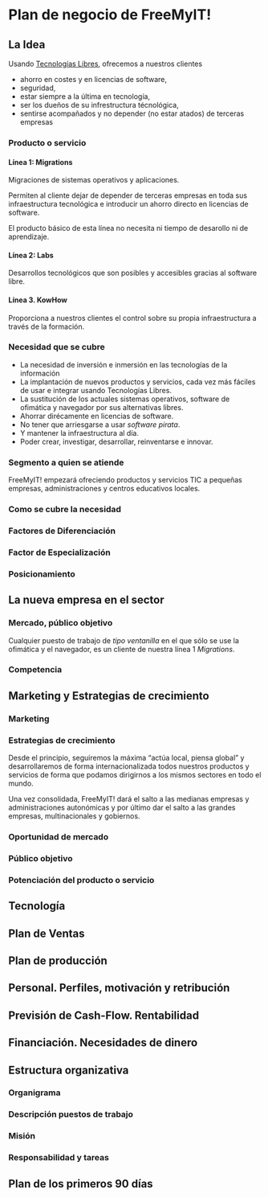 # Plan de negocio de FreeMyIT!

## La Idea

Usando [Tecnologías Libres](http://es.wikipedia.org/wiki/Tecnolog%C3%ADa_libre),
ofrecemos a nuestros clientes

  * ahorro en costes y en licencias de software,
  * seguridad,
  * estar siempre a la última en tecnología,
  * ser los dueños de su infrestructura técnológica,
  * sentirse acompañados y no depender (no estar atados) de terceras empresas

### Producto o servicio

#### Línea 1: Migrations

Migraciones de sistemas operativos y aplicaciones.

Permiten al cliente dejar de depender de terceras empresas en toda sus infraestructura tecnológica
e introducir un ahorro directo en licencias de software.

El producto básico de esta línea no necesita ni tiempo de desarollo ni de aprendizaje.

#### Línea 2: Labs

Desarrollos tecnológicos que son posibles y accesibles gracias al software libre.

#### Línea 3. KowHow

Proporciona a nuestros clientes el control sobre su propia infraestructura a través de la formación.

### Necesidad que se cubre

* La necesidad de inversión e inmersión en las tecnologías de la información
* La implantación de nuevos productos y servicios, cada vez más fáciles de usar e integrar usando Tecnologías Libres.
* La sustitución de los actuales sistemas operativos, software de ofimática y navegador por sus alternativas libres.
* Ahorrar dirécamente en licencias de software.
* No tener que arriesgarse a usar *software pirata*.
* Y mantener la infraestructura al día.
* Poder crear, investigar, desarrollar, reinventarse e innovar.

### Segmento a quien se atiende

FreeMyIT! empezará ofreciendo productos y servicios TIC a pequeñas empresas, administraciones y centros educativos locales.

### Como se cubre la necesidad

### Factores de Diferenciación

### Factor de Especialización

### Posicionamiento

## La nueva empresa en el sector

### Mercado, público objetivo

Cualquier puesto de trabajo de *tipo ventanilla* en el que sólo se use la ofimática y el navegador, es un
cliente de nuestra línea 1 *Migrations*.

### Competencia

## Marketing y Estrategias de crecimiento

### Marketing


### Estrategias de crecimiento

Desde el principio, seguiremos la máxima “actúa local, piensa global” y desarrollaremos
de forma internacionalizada todos nuestros productos y servicios de forma que podamos
dirigirnos a los mismos sectores en todo el mundo.

Una vez consolidada, FreeMyIT! dará el salto a las medianas empresas y administraciones autonómicas
y por último dar el salto a las grandes empresas, multinacionales y gobiernos.

### Oportunidad de mercado

### Público objetivo

### Potenciación del producto o servicio

## Tecnología

## Plan de Ventas

## Plan de producción

## Personal. Perfiles, motivación y retribución

## Previsión de Cash-Flow. Rentabilidad

## Financiación. Necesidades de dinero

## Estructura organizativa

### Organigrama

### Descripción puestos de trabajo

### Misión

### Responsabilidad y tareas

## Plan de los primeros 90 días
